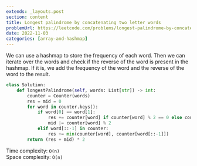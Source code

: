 ```yaml
---
extends: _layouts.post
section: content
title: Longest palindrome by concatenating two letter words
problemUrl: https://leetcode.com/problems/longest-palindrome-by-concatenating-two-letter-words/
date: 2022-11-03
categories: [array-and-hashmap]
---
```


We can use a hashmap to store the frequency of each word. Then we can iterate over the words and check if the reverse of the word is present in the hashmap. If it is, we add the frequency of the word and the reverse of the word to the result.

```python
class Solution:
    def longestPalindrome(self, words: List[str]) -> int:
        counter = Counter(words)
        res = mid = 0
        for word in counter.keys():
            if word[0] == word[1]:
                res += counter[word] if counter[word] % 2 == 0 else counter[word]-1
                mid |= counter[word] % 2
            elif word[::-1] in counter:
                res += min(counter[word], counter[word[::-1]])
        return (res + mid) * 2
```

Time complexity: `O(n)` <br/>
Space complexity: `O(n)`